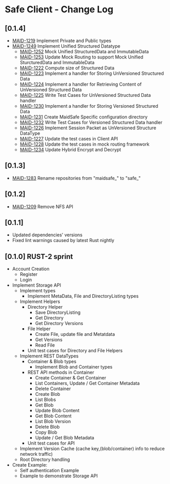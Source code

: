 # Safe Client - Change Log

## [0.1.4]
- [MAID-1219](https://maidsafe.atlassian.net/browse/MAID-1219) Implement Private and Public types
- [MAID-1249](https://maidsafe.atlassian.net/browse/MAID-1249) Implement Unified Structured Datatype
    - [MAID-1252](https://maidsafe.atlassian.net/browse/MAID-1252) Mock Unified StructuredData and ImmutableData
    - [MAID-1253](https://maidsafe.atlassian.net/browse/MAID-1253) Update Mock Routing to support Mock Unified SturcturedData and ImmutableData
    - [MAID-1222](https://maidsafe.atlassian.net/browse/MAID-1222) Compute size of Structured Data
    - [MAID-1223](https://maidsafe.atlassian.net/browse/MAID-1223) Implement a handler for Storing UnVersioned Structured Data
    - [MAID-1224](https://maidsafe.atlassian.net/browse/MAID-1224) Implement a handler for Retrieving Content of UnVersioned Structured Data
    - [MAID-1225](https://maidsafe.atlassian.net/browse/MAID-1225) Write Test Cases for UnVersioned Structured Data handler
    - [MAID-1230](https://maidsafe.atlassian.net/browse/MAID-1230) Implement a handler for Storing Versioned Structured Data
    - [MAID-1231](https://maidsafe.atlassian.net/browse/MAID-1231) Create MaidSafe Specific configuration directory
    - [MAID-1232](https://maidsafe.atlassian.net/browse/MAID-1232) Write Test Cases for Versioned Structured Data handler
    - [MAID-1226](https://maidsafe.atlassian.net/browse/MAID-1226) Implement Session Packet as UnVersioned Structure DataType
    - [MAID-1227](https://maidsafe.atlassian.net/browse/MAID-1227) Update the test cases in Client API
    - [MAID-1228](https://maidsafe.atlassian.net/browse/MAID-1228) Update the test cases in mock routing framework
    - [MAID-1234](https://maidsafe.atlassian.net/browse/MAID-1234) Update Hybrid Encrypt and Decrypt

## [0.1.3]
- [MAID-1283](https://maidsafe.atlassian.net/browse/MAID-1283) Rename repositories from "maidsafe_" to "safe_"

## [0.1.2]
- [MAID-1209](https://maidsafe.atlassian.net/browse/MAID-1209) Remove NFS API

## [0.1.1]
- Updated dependencies' versions
- Fixed lint warnings caused by latest Rust nightly

## [0.1.0] RUST-2 sprint
- Account Creation
    - Register
    - Login
- Implement Storage API
    - Implement types
        - Implement MetaData, File and DirectoryListing types
    - Implement Helpers
        - Directory Helper
            - Save DirectoryListing
            - Get Directory
            - Get Directory Versions
        - File Helper
            - Create File, update file and Metatdata
            - Get Versions
            - Read File
        - Unit test cases for Directory and File Helpers
    - Implement REST DataTypes
        - Container & Blob types
            - Implement Blob and Container types
        - REST API methods in Container
            - Create Container & Get Container
            - List Containers, Update / Get Container Metadata
            - Delete Container
            - Create Blob
            - List Blobs
            - Get Blob
            - Update Blob Content
            - Get Blob Content
            - List Blob Version
            - Delete Blob
            - Copy Blob
            - Update / Get Blob Metadata
        - Unit test cases for API
    - Implement Version Cache (cache key,(blob/container) info to reduce network traffic)
    - Root Directory handling
- Create Example:
    - Self authentication Example
    - Example to demonstrate Storage API
